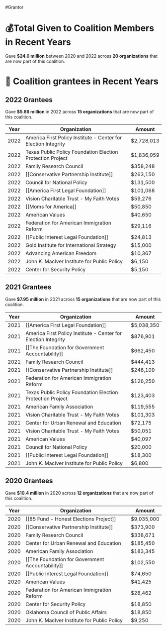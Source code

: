 #Grantor 

# 💰Total Given to Coalition Members in Recent Years

Gave **$24.0 million** between 2020 and 2022 across **20 organizations** that are now part of this coalition.
# 💸 Coalition grantees in Recent Years

## 2022 Grantees

Gave **$5.66 million** in 2022 across **15 organizations** that are now part of this coalition.

| Year | Organization                                                   | Amount     |
| ---- | -------------------------------------------------------------- | ---------- |
| 2022 | America First Policy Institute - Center for Election Integrity | $2,728,013 |
| 2022 | Texas Public Policy Foundation Election Protection Project     | $1,836,059 |
| 2022 | Family Research Council                                        | $358,248   |
| 2022 | [[Conservative Partnership Institute]]                         | $263,150   |
| 2022 | Council for National Policy                                    | $131,500   |
| 2022 | [[America First Legal Foundation]]                             | $101,068   |
| 2022 | Vision Charitable Trust - My Faith Votes                       | $59,276    |
| 2022 | [[Moms for America]]                                           | $50,850    |
| 2022 | American Values                                                | $40,650    |
| 2022 | Federation for American Immigration Reform                     | $29,116    |
| 2022 | [[Public Interest Legal Foundation]]                           | $24,813    |
| 2022 | Gold Institute for International Strategy                      | $15,000    |
| 2022 | Advancing American Freedom                                     | $10,367    |
| 2022 | John K. MacIver Institute for Public Policy                    | $6,150     |
| 2022 | Center for Security Policy                                     | $5,150     |

## 2021 Grantees

Gave **$7.95 million** in 2021 across **15 organizations** that are now part of this coalition.

| Year | Organization                                                   | Amount     |
| ---- | -------------------------------------------------------------- | ---------- |
| 2021 | [[America First Legal Foundation]]                             | $5,038,350 |
| 2021 | America First Policy Institute - Center for Election Integrity | $876,901   |
| 2021 | [[The Foundation for Government Accountability]]               | $662,450   |
| 2021 | Family Research Council                                        | $444,413   |
| 2021 | [[Conservative Partnership Institute]]                         | $246,100   |
| 2021 | Federation for American Immigration Reform                     | $126,250   |
| 2021 | Texas Public Policy Foundation Election Protection Project     | $123,403   |
| 2021 | American Family Association                                    | $119,555   |
| 2021 | Vision Charitable Trust - My Faith Votes                       | $101,303   |
| 2021 | Center for Urban Renewal and Education                         | $72,175    |
| 2021 | Vision Charitable Trust - My Faith Votes                       | $50,051    |
| 2021 | American Values                                                | $40,097    |
| 2021 | Council for National Policy                                    | $20,000    |
| 2021 | [[Public Interest Legal Foundation]]                           | $18,300    |
| 2021 | John K. MacIver Institute for Public Policy                    | $6,800     |

## 2020 Grantees

Gave **$10.4 million** in 2020 across **12 organizations** that are now part of this coalition.

| Year | Organization                                     | Amount     |
| ---- | ------------------------------------------------ | ---------- |
| 2020 | [[85 Fund - Honest Elections Project]]           | $9,035,000 |
| 2020 | [[Conservative Partnership Institute]]           | $373,900   |
| 2020 | Family Research Council                          | $338,671   |
| 2020 | Center for Urban Renewal and Education           | $185,450   |
| 2020 | American Family Association                      | $183,345   |
| 2020 | [[The Foundation for Government Accountability]] | $102,550   |
| 2020 | [[Public Interest Legal Foundation]]             | $74,650    |
| 2020 | American Values                                  | $41,425    |
| 2020 | Federation for American Immigration Reform       | $28,462    |
| 2020 | Center for Security Policy                       | $18,850    |
| 2020 | Oklahoma Council of Public Affairs               | $18,850    |
| 2020 | John K. MacIver Institute for Public Policy      | $9,250     |